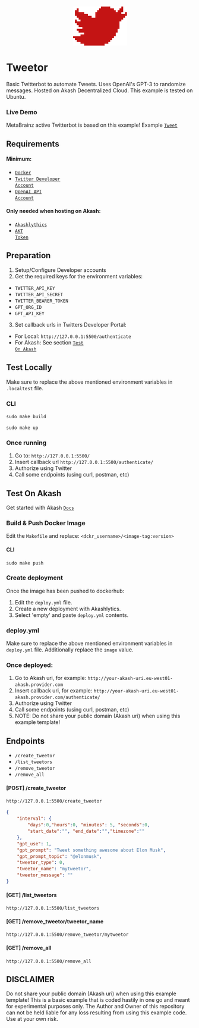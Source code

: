 <p align="center">
  <img src="./app/static/tweetor.png">
</p>

# Tweetor
Basic Twitterbot to automate Tweets. Uses OpenAI's GPT-3 to randomize messages. Hosted on Akash Decentralized Cloud.
This example is tested on Ubuntu.

### Live Demo
MetaBrainz active Twitterbot is based on this example! Example <code><a href="https://twitter.com/metabrainz_io/status/1524751303343104004">Tweet</a></code>
## Requirements
#### Minimum:
 -  <code><a href="https://docs.docker.com/engine/install/">Docker</a></code>
 -  <code><a href="https://developer.twitter.com">Twitter Developer Account</a></code>
 -  <code><a href="https://openai.com/api/">OpenAI API Account</a></code>
#### Only needed when hosting on Akash:
 -  <code><a href="https://docs.akash.network/guides/deploy/akashlytics-deploy-installation">Akashlythics</a></code>
 -  <code><a href="https://akash.network/token">AKT Token</a></code>

## Preparation
1. Setup/Configure Developer accounts
2. Get the required keys for the environment variables:
- `TWITTER_API_KEY`
- `TWITTER_API_SECRET`
- `TWITTER_BEARER_TOKEN`
- `GPT_ORG_ID`
- `GPT_API_KEY`
3. Set callback urls in Twitters Developer Portal:
-  For Local: `http://127.0.0.1:5500/authenticate`
-  For Akash: See section <code><a href="https://github.com/unameit10000000/testsite/edit/main/README.md#test-on-akash">Test On Akash</a></code>
## Test Locally
Make sure to replace the above mentioned environment variables in `.localtest` file.
### CLI
```
sudo make build
```
```
sudo make up
```
### Once running
1. Go to: `http://127.0.0.1:5500/`
2. Insert callback url `http://127.0.0.1:5500/authenticate/`
3. Authorize using Twitter
4. Call some endpoints (using curl, postman, etc)
## Test On Akash
Get started with Akash <code><a href="https://docs.akash.network/">Docs</a></code> 
### Build & Push Docker Image
Edit the `Makefile` and replace: `<dckr_username>/<image-tag:version>`
#### CLI
```
sudo make push
```
### Create deployment
Once the image has been pushed to dockerhub:
1. Edit the `deploy.yml` file.
2. Create a new deployment with Akashlytics. 
3. Select 'empty' and paste `deploy.yml` contents.
### deploy.yml
Make sure to replace the above mentioned environment variables in `deploy.yml` file.
Additionally replace the `image` value.
### Once deployed:
1. Go to Akash uri, for example: `http://your-akash-uri.eu-west01-akash.provider.com`
2. Insert callback uri, for example: `http://your-akash-uri.eu-west01-akash.provider.com/authenticate/`
3. Authorize using Twitter
4. Call some endpoints (using curl, postman, etc)
5. NOTE: Do not share your public domain (Akash uri) when using this example template!

## Endpoints
- `/create_tweetor`
- `/list_tweetors`
- `/remove_tweetor`
- `/remove_all`
#### [POST] /create_tweetor
```
http://127.0.0.1:5500/create_tweetor
```
```json
{
    "interval": {
        "days":0,"hours":0, "minutes": 5, "seconds":0,
        "start_date":"", "end_date":"","timezone":""
    },
    "gpt_use": 1,
    "gpt_prompt": "Tweet something awesome about Elon Musk",
    "gpt_prompt_topic": "@elonmusk",
    "tweetor_type": 0,    
    "tweetor_name": "mytweetor",
    "tweetor_message": ""
}
```
#### [GET] /list_tweetors
```
http://127.0.0.1:5500/list_tweetors
```
#### [GET] /remove_tweetor/tweetor_name
```
http://127.0.0.1:5500/remove_tweetor/mytweetor
```
#### [GET] /remove_all
```
http://127.0.0.1:5500/remove_all
```
## DISCLAIMER
Do not share your public domain (Akash uri) when using this example template! This is a basic example that is coded hastily in one go and meant for experimental purposes only. The Author and Owner of this repository can not be held liable for any loss resulting from using this example code. Use at your own risk.
